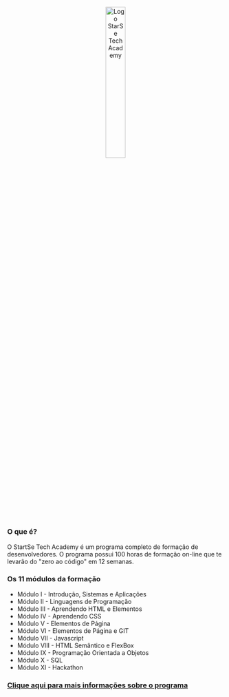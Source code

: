 <div align="center">
  <br>
  <img src="https://user-images.githubusercontent.com/99208505/167872020-344925cf-cd4b-4c48-864d-0951e792cc72.png" width="30%" alt="Logo StarSe Tech Academy">
  <h1></h1>
</div>

<div>
  <h3>O que é?</h3>
  <p>O StartSe Tech Academy é um programa completo de formação de desenvolvedores. O programa possui 100 horas de formação on-line que te levarão do "zero ao código" em 12 semanas.</p>
  
  <h3>Os 11 módulos da formação</h3>
  <ul>
    <li>Módulo I - Introdução, Sistemas e Aplicações</li>
    <li>Módulo II - Linguagens de Programação</li>
    <li>Módulo III - Aprendendo HTML e Elementos</li>
    <li>Módulo IV - Aprendendo CSS</li>
    <li>Módulo V - Elementos de Página</li>
    <li>Módulo VI - Elementos de Página e GIT</li>
    <li>Módulo VII - Javascript</li>
    <li>Módulo VIII - HTML Semântico e FlexBox</li>
    <li>Módulo IX - Programação Orientada a Objetos</li>
    <li>Módulo X - SQL</li>
    <li>Módulo XI - Hackathon</li>
  </ul>
  
  ### [Clique aqui para mais informações sobre o programa](https://www.startse.com/techacademy/)
</div>
